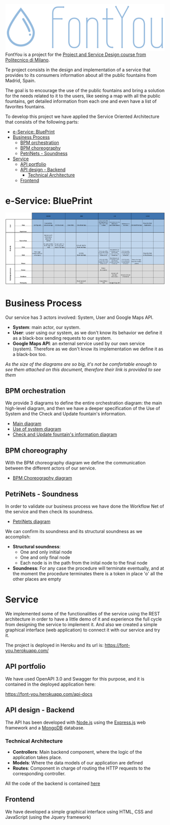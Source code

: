 ![](docs/images/logo2_white.png)
FontYou is a project for the [Project and Service Design course from Politecnico di Milano](https://www4.ceda.polimi.it/manifesti/manifesti/controller/ManifestoPublic.do?EVN_DETTAGLIO_RIGA_MANIFESTO=evento&aa=2019&k_cf=225&k_corso_la=481&k_indir=T2A&codDescr=095948&lang=IT&semestre=2&idGruppo=3925&idRiga=239686).

Te project consists in the design and implementation of a service that provides to its consumers information about all the public fountains from Madrid, Spain. 

The goal is to encourage the use of the public fountains and bring a solution for the needs related to it to the users, like seeing a map with all the public fountains, get detailed information from each one and even have a list of favorites fountains.

To develop this project we have applied the Service Oriented Architecture that consists of the following parts:

- [e-Service: BluePrint](#e-Service-BluePrint)
- [Business Process](#Business-Process)
  - [BPM orchestration](#BPM-orchestration)
  - [BPM choreography](#BPM-choreography)
  - [PetriNets - Soundness](#PetriNets---Soundness)
- [Service](#Service)
  - [API portfolio](#API-portfolio)
  - [API design - Backend](#API-design---Backend)
    - [Technical Architecture](#Technical-Architecture)
  - [Frontend](#Frontend)

# e-Service: BluePrint
[![](docs/bluePrint.png)](docs/BluePrint.pdf)

# Business Process
Our service has 3 actors involved: System, User and Google Maps API.
- **System**: main actor, our system.
- **User**: user using our system, as we don't know its behavior we define it as a black-box sending requests to our system.
- **Google Maps API**: an external service used by our own service (system). Therefore as we don't know its implementation we define it as a black-box too.

*As the size of the diagrams are so big, it's not be comfortable enough to see them attached on this document, therefore their link is provided to see them*

## BPM orchestration
  
  We provide 3 diagrams to define the entire orchestration diagram: the main high-level diagram, and then we have a deeper specification of the Use of System and the Check and Update fountain's information.
  - [Main diagram](https://raw.githubusercontent.com/julianmangut/FontYou/master/docs/schemas/orchestration.png)
  - [Use of system diagram](https://raw.githubusercontent.com/julianmangut/FontYou/master/docs/schemas/useOfSystem.png)
  - [Check and Update fountain's information diagram](https://raw.githubusercontent.com/julianmangut/FontYou/master/docs/schemas/checkUpdateFountainsInformation.png)

## BPM choreography
With the BPM choreography diagram we define the communication between the different actors of our service.
- [BPM Choreography diagram](https://raw.githubusercontent.com/julianmangut/FontYou/master/docs/schemas/choreography.png)

## PetriNets - Soundness
In order to validate our business process we have done the Workflow Net of the service and then check its soundness.
- [PetriNets diagram](https://raw.githubusercontent.com/julianmangut/FontYou/master/docs/schemas/PetriNet.png)

We can confirm its soundness and its structural soundness as we accomplish:
- **Structural soundness**:
  - One and only initial node
  - One and only final node
  - Each node is in the path from the inital node to the final node
- **Soundness**: For any case the procedure will terminate eventually, and at the moment the procedure terminates there is a token in place 'o' all the other places are empty

# Service
We implemented some of the functionalities of the service using the REST architecture in order to have a little demo of it and experience the full cycle from designing the service to implement it. And also we created a simple graphical interface (web application) to connect it with our service and try it.

The project is deployed in Heroku and its url is: https://font-you.herokuapp.com/

## API portfolio
We have used OpenAPI 3.0 and Swagger for this purpose, and it is contained in the deployed application here:

https://font-you.herokuapp.com/api-docs

## API design - Backend
The API has been developed with [Node.js](https://nodejs.org/es/) using the [Express.js](https://expressjs.com/es/) web framework and a [MongoDB](https://www.mongodb.com/) database.

### Technical Architecture
- **Controllers**: Main backend component, where the logic of the application takes place.
- **Models**: Where the data models of our application are defined
- **Routes**: Component in charge of routing the HTTP requests to the corresponding controller.

All the code of the backend is contained [here](/app)

## Frontend
We have developed a simple graphical interface using HTML, CSS and JavaScript (using the Jquery framework)